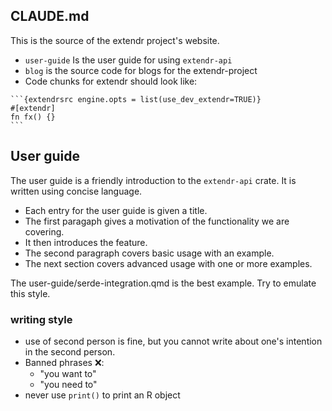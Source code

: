 ## CLAUDE.md

This is the source of the extendr project's website.

- `user-guide` Is the user guide for using `extendr-api`
- `blog` is the source code for blogs for the extendr-project
- Code chunks for extendr should look like:

````
```{extendrsrc engine.opts = list(use_dev_extendr=TRUE)}
#[extendr]
fn fx() {}
```
````

## User guide

The user guide is a friendly introduction to the `extendr-api` crate. It is written using concise language.

- Each entry for the user guide is given a title.
- The first paragaph gives a motivation of the functionality we are covering.
- It then introduces the feature.
- The second paragraph covers basic usage with an example.
- The next section covers advanced usage with one or more examples.

The user-guide/serde-integration.qmd is the best example. Try to emulate this style.

### writing style

- use of second person is fine, but you cannot write about one's intention in the second person.
- Banned phrases ❌:
  - "you want to"
  - "you need to"
- never use `print()` to print an R object
